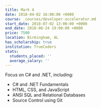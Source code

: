 ```yaml
---
title: Mark 4
date: 2018-04-02 16:00:00 +0000
course: _courses/developer-accelerator.md
start_date: 2018-07-02 13:00:00 +0000
end_date: 2018-08-24 19:00:00 +0000
price: 7500
location: Birmingham, AL
has_scholarship: true
institution: TrueCoders
stats:
  students_placed: ''
  average_salary: ''
---
```


Focus on C# and .NET, including:

* C# and .NET Fundamentals
* HTML, CSS, and JavaScript
* ANSI SQL and Relational Databases
* Source Control using Git
